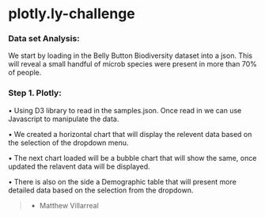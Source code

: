 # plotly.ly-challenge

### Data set Analysis:

We start by loading in the Belly Button Biodiversity dataset into a json. This will reveal a small handful of microb species were present in more than 70% of people.

### Step 1. Plotly:


• Using D3 library to read in the samples.json. Once read in we can use Javascript to manipulate the data.

• We created a horizontal chart that will display the relevent data based on the selection of the dropdown menu.

• The next chart loaded will be a bubble chart that will show the same, once updated the relavent data will be displayed.

• There is also on the side a Demographic table that will present more detailed data based on the selection from the dropdown.


>- Matthew Villarreal
